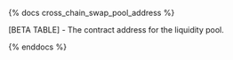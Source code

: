 {% docs cross_chain_swap_pool_address %}

[BETA TABLE] - The contract address for the liquidity pool. 

{% enddocs %}